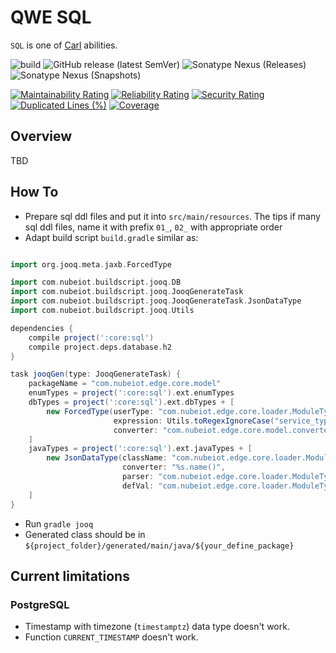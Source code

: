 # QWE SQL

`SQL` is one of [Carl](https://static.wikia.nocookie.net/dota2_gamepedia/images/e/eb/Vo_invoker_invo_spawn_01.mp3/revision/latest?cb=20201011165217) abilities.

![build](https://github.com/zero88/msa-sql/workflows/build/badge.svg?branch=main)
![GitHub release (latest SemVer)](https://img.shields.io/github/v/release/zero88/msa-sql?sort=semver)
![Sonatype Nexus (Releases)](https://img.shields.io/nexus/r/io.github.zero88.msa.sql/core?server=https%3A%2F%2Foss.sonatype.org%2F)
![Sonatype Nexus (Snapshots)](https://img.shields.io/nexus/s/io.github.zero88.msa.sql/core?server=https%3A%2F%2Foss.sonatype.org%2F)

[![Maintainability Rating](https://sonarcloud.io/api/project_badges/measure?project=zero88_msa-sql&metric=sqale_rating)](https://sonarcloud.io/dashboard?id=zero88_msa-sql)
[![Reliability Rating](https://sonarcloud.io/api/project_badges/measure?project=zero88_msa-sql&metric=reliability_rating)](https://sonarcloud.io/dashboard?id=zero88_msa-sql)
[![Security Rating](https://sonarcloud.io/api/project_badges/measure?project=zero88_msa-sql&metric=security_rating)](https://sonarcloud.io/dashboard?id=zero88_msa-sql)
[![Duplicated Lines (%)](https://sonarcloud.io/api/project_badges/measure?project=zero88_msa-sql&metric=duplicated_lines_density)](https://sonarcloud.io/dashboard?id=zero88_msa-sql)
[![Coverage](https://sonarcloud.io/api/project_badges/measure?project=zero88_msa-sql&metric=coverage)](https://sonarcloud.io/dashboard?id=zero88_msa-sql)


## Overview

TBD

## How To

- Prepare sql ddl files and put it into `src/main/resources`. The tips if many sql ddl files, name it with prefix `01_`, `02_` with appropriate order
- Adapt build script `build.gradle` similar as:

```gradle

import org.jooq.meta.jaxb.ForcedType

import com.nubeiot.buildscript.jooq.DB
import com.nubeiot.buildscript.jooq.JooqGenerateTask
import com.nubeiot.buildscript.jooq.JooqGenerateTask.JsonDataType
import com.nubeiot.buildscript.jooq.Utils

dependencies {
    compile project(':core:sql')
    compile project.deps.database.h2
}

task jooqGen(type: JooqGenerateTask) {
    packageName = "com.nubeiot.edge.core.model"
    enumTypes = project(':core:sql').ext.enumTypes
    dbTypes = project(':core:sql').ext.dbTypes + [
        new ForcedType(userType: "com.nubeiot.edge.core.loader.ModuleType", types: DB.TYPES.varchar,
                       expression: Utils.toRegexIgnoreCase("service_type"),
                       converter: "com.nubeiot.edge.core.model.converter.ModuleTypeConverter")
    ]
    javaTypes = project(':core:sql').ext.javaTypes + [
        new JsonDataType(className: "com.nubeiot.edge.core.loader.ModuleType",
                         converter: "%s.name()",
                         parser: "com.nubeiot.edge.core.loader.ModuleTypeFactory.factory((String)%s)",
                         defVal: "com.nubeiot.edge.core.loader.ModuleTypeFactory.getDefault()")
    ]
}
```

- Run `gradle jooq`
- Generated class should be in `${project_folder}/generated/main/java/${your_define_package}`

## Current limitations

### PostgreSQL

- Timestamp with timezone (`timestamptz`) data type doesn't work.
- Function `CURRENT_TIMESTAMP` doesn't work.
